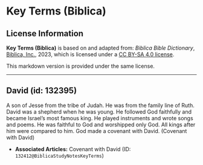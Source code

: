# Key Terms (Biblica)

## License Information

**Key Terms (Biblica)** is based on and adapted from: _Biblica Bible Dictionary_, [Biblica, Inc.](https://www.biblica.com/), 2023, which is licensed under a [CC BY-SA 4.0 license](https://creativecommons.org/licenses/by-sa/4.0/legalcode.en).

This markdown version is provided under the same license.



--------------------------------

## David (id: 132395)

A son of Jesse from the tribe of Judah. He was from the family line of Ruth. David was a shepherd when he was young. He followed God faithfully and became Israel’s most famous king. He played instruments and wrote songs and poems. He was faithful to God and worshipped only God. All kings after him were compared to him. God made a covenant with David. (Covenant with David)

* **Associated Articles:** Covenant with David (ID: `132412@BiblicaStudyNotesKeyTerms`)


